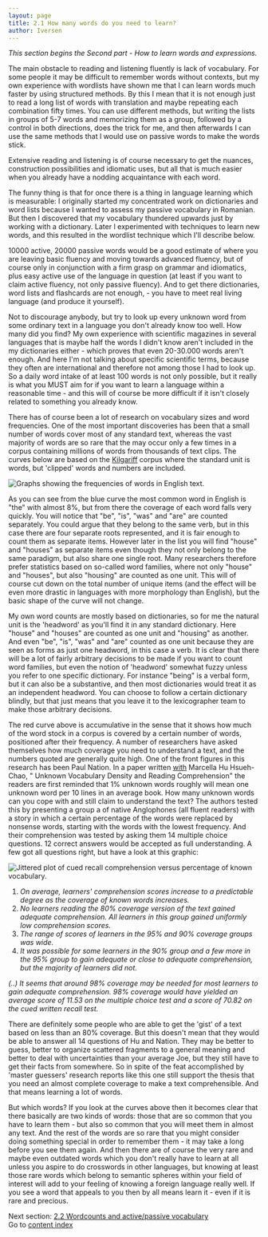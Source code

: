 ```yaml
---
layout: page
title: 2.1 How many words do you need to learn?
author: Iversen
---
```

*This section begins the Second part - How to learn words and expressions.*

The main obstacle to reading and listening fluently is lack of vocabulary. For some people it may be difficult to remember words without contexts, but my own experience with wordlists have shown me that I can learn words much faster by using structured methods. By this I mean that it is not enough just to read a long list of words with translation and maybe repeating each combination fifty times. You can use different methods, but writing the lists in groups  of 5-7 words and memorizing them as a group, followed by a control in both directions, does the trick for me, and then afterwards I can use the same methods that I would use on passive words to make the words stick. 

Extensive reading and listening is of course necessary to get the nuances, construction possibilities and idiomatic uses, but all that is much easier when you already have a nodding acquaintance with each word. 

The funny thing is that for once there is a thing in language learning which is measurable: I originally started my concentrated work on dictionaries and word lists because I wanted to assess my passive vocabulary in Romanian. But then I discovered that my vocabulary thundered upwards just by working with a dictionary. Later I experimented with techniques to learn new words, and this resulted in the wordlist technique which I'll describe below. 

10000 active, 20000 passive words would be a good estimate of where you are leaving basic fluency and moving towards advanced fluency, but of course only in conjunction with a firm grasp on grammar and idiomatics, plus easy active use of the language in question (at least if you want to claim active fluency, not only passive fluency). And to get there dictionaries, word lists and flashcards are not enough, - you have to meet real living language (and produce it yourself). 

Not to discourage anybody, but try to look up every unknown word from some ordinary text in a language you don't already know too well. How many did you find? My own experience with scientific magazines in several languages that is maybe half the words I didn't know aren't included in the my dictionaries either - which proves that even 20-30.000 words aren't enough. And here I'm not talking about specific scientific terms, because they often are international and therefore not among those I had to look up. So a daily word intake of at least 100 words is not only possible, but it really is what you MUST aim for if you want to learn a language within a reasonable time -  and this will of course be more difficult if it isn't closely related to something you already know. 

There has of course been a lot of research on vocabulary sizes and word frequencies. One of the most important discoveries has been that a small number of words  cover most of any standard text, whereas the vast majority of words are so rare that the may occur only a few times in a corpus containing millions of words from thousands of text clips. The curves below are based on the [Kilgariff](http://www.kilgarriff.co.uk/bnc-readme.html) corpus where the standard unit is words, but 'clipped' words and numbers are included. 

![Graphs showing the frequencies of words in English text.](../2-1-image-1.jpg)

As you can see from the blue curve the most common word in English is "the" with almost 8%, but from there the coverage of each word falls very quickly. You will notice that "be", "is", "was" and "are" are counted separately. You could argue that they belong to the same verb, but in this case there are four separate roots represented, and it is fair enough to count them as separate items. However later in the list you will find "house" and "houses" as separate items even though they not only belong to the same paradigm, but also share one single root. Many researchers therefore prefer statistics based on so-called word families, where not only "house" and "houses", but also "housing" are counted as one unit. This will of course cut down on the total number of unique items (and the effect will be even more drastic in languages with more morphology than English), but the basic shape of the curve will not change.

My own word counts are mostly based on dictionaries, so for me the natural unit is the 'headword'  as you'll find it in any standard dictionary. Here "house" and "houses" are counted as one unit and "housing" as another. And even "be", "is", "was" and "are" counted as one unit because they are seen as forms as just one headword, in this case a verb. It is clear that there will be a lot of fairly arbitrary decisions to be made if you want to count word families, but even the notion of 'headword' somewhat fuzzy unless you refer to one specific dictionary. For instance "being" is a verbal form, but it can also be a substantive, and then most dictionaries would treat it as an independent headword. You can choose to follow a certain dictionary blindly, but that just means that you leave it to the lexicographer team to make those arbitrary decisions.

The red curve above is accumulative in the sense that it shows how much of the word stock in a corpus is covered by a certain number of words, positioned after their frequency. A number of researchers have asked themselves how much coverage you need to understand a text, and the numbers quoted are generally quite high. One of the front figures in this research has been Paul Nation. In a paper written [with](http://nflrc.hawaii.edu/rfl/PastIssues/rfl131hsuehchao.pdf) Marcella Hu Hsueh-Chao, " Unknown Vocabulary Density and Reading Comprehension" the readers are first reminded that 1% unknown words roughly will mean one unknown word per 10 lines in an average book. How many unknown words can you cope with and still claim to understand the text? The authors tested this by presenting a group a of native Anglophones (all fluent readers) with a story in which a certain percentage of the words were replaced by nonsense words, starting with the words with the lowest frequency. And their comprehension was tested by asking them 14 multiple choice questions. 12 correct answers would be accepted as full understanding. A few got all questions right, but have a look at this graphic:

![Jittered plot of cued recall comprehension versus percentage of known vocabulary.](../2-1-image-2.jpg)

1. *On average, learners' comprehension scores increase to a predictable degree as the coverage of known words increases.*
2. *No learners reading the 80% coverage version of the text gained adequate comprehension. All learners in this group gained uniformly low comprehension scores.*
3. *The range of scores of learners in the 95% and 90% coverage groups was wide.*
4. *It was possible for some learners in the 90% group and a few more in the 95% group to gain adequate or close to adequate comprehension, but the majority of learners did not.*

*(..) It seems that around 98% coverage may be needed for most learners to gain adequate comprehension. 98% coverage would have yielded an average score of 11.53 on the multiple choice test and a score of 70.82 on the cued written recall test.*

There are definitely some people who are able to get the 'gist' of a text based on less than an 80% coverage. But this doesn't mean that they would be able to answer all 14 questions of Hu and Nation. They may be better to guess, better to organize scattered fragments to a general meaning and better to deal with uncertainties than your average Joe, but they still have to get their facts from somewhere. So in spite of the feat accomplished by 'master guessers' research reports like this one still support the thesis that you need an almost complete coverage to make a text comprehensible. And that means learning a lot of words.

But which words? If you look at the curves above then it becomes clear that there basically are two kinds of words: those that are so common that you have to learn them - but also so common that you will meet them in almost any text. And the rest of the words are so rare that you might consider doing something special in order to remember them - it may take a long before you see them again. And then there are of course the very rare and maybe even outdated words which you don't really have to learn at all unless you aspire to do crosswords in other languages, but knowing at least those rare words which belong to semantic spheres within your field of interest will add to your feeling of knowing a foreign language really well. If you see a word that appeals to you then by all means learn it - even if it is rare and precious.



Next section: [2.2 Wordcounts and active/passive vocabulary](../2-2-wordcounts-and-active-passive-vocabulary/)  
Go to [content index](../)
